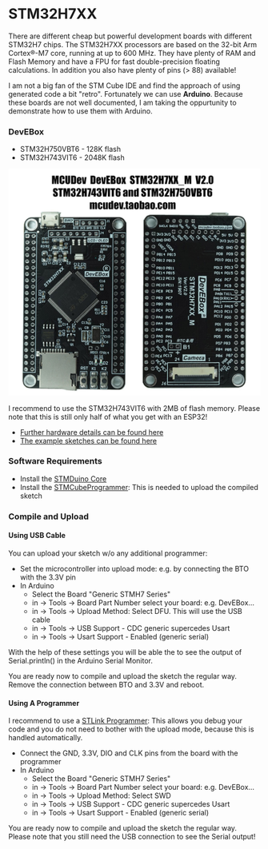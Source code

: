 
# STM32H7XX

There are different cheap but powerful development boards with different STM32H7 chips.
The STM32H7XX processors are based on the 32-bit Arm Cortex®-M7 core, running at up to 600 MHz. They have plenty of RAM and Flash Memory and have a FPU for fast double-precision floating calculations. In addition you also have plenty of pins (> 88) available!

I am not a big fan of the STM Cube IDE and find the approach of using generated code a bit "retro". Fortunately we can use __Arduino__. Because these boards are not well documented, I am taking the oppurtunity to demonstrate how to use them with Arduino.

### DevEBox

- STM32H750VBT6 - 128K flash
- STM32H743VIT6 - 2048K flash

![board](docs/DevEBox/STM32H7XX_M.jpg)

I recommend to use the STM32H743VIT6 with 2MB of flash memory. Please note that this is still only half of what you get with an ESP32! 

- [Further hardware details can be found here](docs/DevEBox/README.md)
- [The example sketches can be found here](examples/DevEBox)

### Software Requirements

- Install the [STMDuino Core](https://github.com/stm32duino)
- Install the [STMCubeProgrammer](https://www.st.com/en/development-tools/stm32cubeprog.html): This is needed to upload the compiled sketch


### Compile and Upload

#### Using USB Cable

You can upload your sketch w/o any additional programmer:

- Set the microcontroller into upload mode: e.g. by connecting the BTO with the 3.3V pin
- In Arduino
    - Select the Board "Generic STMH7 Series"
    - in -> Tools -> Board Part Number select your board: e.g. DevEBox...
    - in -> Tools -> Upload Method: Select DFU. This will use the USB cable
    - in -> Tools -> USB Support - CDC generic supercedes Usart
    - in -> Tools -> Usart Support - Enabled (generic serial)

With the help of these settings you will be able the to see the output of Serial.println() in the Arduino Serial Monitor.

You are ready now to compile and upload the sketch the regular way.
Remove the connection between BTO and 3.3V and reboot.


#### Using A Programmer

I recommend to use a [STLink Programmer](https://www.aliexpress.com/item/1005005273159580.html?spm=a2g0o.productlist.main.3.55421417bcZVae): This allows you debug your code and you do not need to bother with the upload mode, because this is handled automatically.

- Connect the GND, 3.3V, DIO and CLK pins from the board with the programmer
- In Arduino
    - Select the Board "Generic STMH7 Series"
    - in -> Tools -> Board Part Number select your board: e.g. DevEBox...
    - in -> Tools -> Upload Method: Select SWD
    - in -> Tools -> USB Support - CDC generic supercedes Usart
    - in -> Tools -> Usart Support - Enabled (generic serial)

You are ready now to compile and upload the sketch the regular way.
Please note that you still need the USB connection to see the Serial output!
